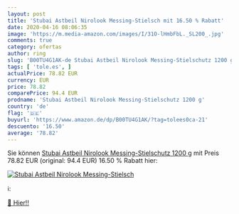 ```yaml
---
layout: post
title: 'Stubai Astbeil Nirolook Messing-Stielsch mit 16.50 % Rabatt'
date: 2020-04-16 08:06:35
image: 'https://m.media-amazon.com/images/I/31O-lHmbFbL._SL200_.jpg'
comments: true
category: ofertas
author: ring
slug: 'B00TU4G1AK-de Stubai Astbeil Nirolook Messing-Stielschutz 1200 g'
tags: [ 'tole.es', ]
actualPrice: 78.82 EUR
currency: EUR
price: 78.82
comparePrice: 94.4 EUR
prodname: 'Stubai Astbeil Nirolook Messing-Stielschutz 1200 g'
country: 'de'
flag: '🇩🇪'
buyurl: 'https://www.amazon.de/dp/B00TU4G1AK/?tag=tolees0ca-21'
descuento: '16.50'
average: '78.82'
---
```


Sie können [Stubai Astbeil Nirolook Messing-Stielschutz 1200 g](https://www.amazon.de/dp/B00TU4G1AK/?tag=tolees0ca-21) mit Preis 78.82 EUR (original: 94.4 EUR) 16.50 % Rabatt hier:

[![Stubai Astbeil Nirolook Messing-Stielsch](https://m.media-amazon.com/images/I/31O-lHmbFbL._SL200_.jpg)](https://www.amazon.de/dp/B00TU4G1AK/?tag=tolees0ca-21)

ℹ️:


[🛒 Hier!!](https://www.amazon.de/dp/B00TU4G1AK/?tag=tolees0ca-21)
